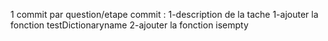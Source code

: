 1 commit par question/etape 
commit : 1-description de la tache 
1-ajouter la fonction testDictionaryname
2-ajouter la fonction isempty
